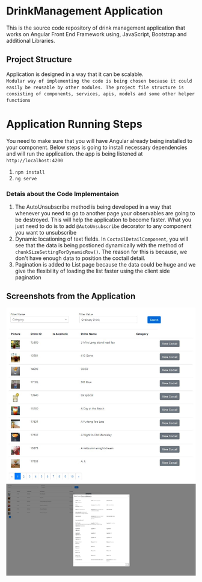 # DrinkManagement Application
This is the source code repository of drink management application that works on Angular Front End Framework using, JavaScript, Bootstrap and additional Libraries.

## Project Structure
 Application is designed in a way that it can be scalable. <br/>
`Modular way of implementing the code is being chosen because it could easily be reusable by other modules. The project file structure is consisting of components, services, apis, models and some other helper functions`<br/>

# Application Running Steps
  You need to make sure that you will have Angular already being installed to your component. Below steps is going to install necessary dependencies and will run the application. the app is being listened at `http://localhost:4200`
1. `npm install`
2. `ng serve`

### Detais about the Code Implementaion
1. The AutoUnsubscribe method is being developed in a way that whenever you need to go to another page your observables are going to be destroyed. This will help the application to become faster. What you just need to do is to add `@AutoUnsubscribe` decorator to any component you want to unsubscribe
2. Dynamic locationing of text fields. In `CoctailDetailComponent`, you will see that the data is being postioned dynamically with the method of `chunkSizeSettingForDynamicRow()`. The reason for this is because, we don't have enough data to position the coctail detail.
3. Pagination is added to List page because the data could be huge and we give the flexibility of loading the list faster using the client side pagination

## Screenshots from the Application
![](pictures/MainPage.JPG)
![](pictures/PageDetail.JPG)
